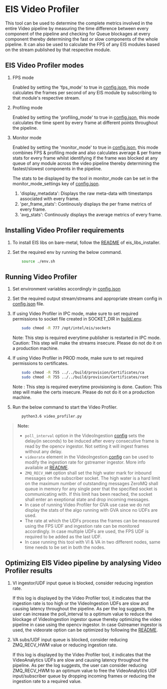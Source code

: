 # EIS Video Profiler

This tool can be used to determine the complete metrics involved in the entire Video pipeline by
measuring the time difference between every component of the pipeline and checking for Queue blockages
at every component thereby determining the fast or slow components of the whole pipeline.
It can also be used to calculate the FPS of any EIS modules based on the stream published by that respective
module.

## EIS Video Profiler modes

1. FPS mode

    Enabled by setting the 'fps_mode' to true in [config.json](config.json), this mode calculates the frames
    per second of any EIS module by subscribing to that module's respective stream.

2. Profiling mode

    Enabled by setting the 'profiling_mode' to true in [config.json](config.json), this mode calculates the time
    spent by every frame at different points throughout the pipeline.

3. Monitor mode

    Enabled by setting the 'monitor_mode' to true in [config.json](config.json), this mode combines FPS & profiling mode
    and also calculates average & per frame stats for every frame whilst identifying if the frame was blocked at any
    queue of any module across the video pipeline thereby determining the fastest/slowest components in the pipeline.

    The stats to be displayed by the tool in monitor_mode can be set in the monitor_mode_settings key of [config.json](config.json).
    1. 'display_metadata': Displays the raw meta-data with timestamps associated with every frame.
    2. 'per_frame_stats': Continously displays the per frame metrics of every frame.
    3. 'avg_stats': Continously displays the average metrics of every frame.

## Installing Video Profiler requirements

1. To install EIS libs on bare-metal, follow the [README](../../common/README.md) of eis_libs_installer.

2. Set the required env by running the below command.

    ```sh
        source ./env.sh
    ```

## Running Video Profiler

1. Set environment variables accordingly in [config.json](config.json)

2. Set the required output stream/streams and appropriate stream config in [config.json](config.json) file.

5. If using Video Profiler in IPC mode, make sure to set required permissions to socket file created in SOCKET_DIR in [build/.env](../../build/.env).

    ```sh
        sudo chmod -R 777 /opt/intel/eis/sockets
    ```
    Note: This step is required everytime publisher is restarted in IPC mode.
    Caution: This step will make the streams insecure. Please do not do it on a production machine.

4. If using Video Profiler in PROD mode, make sure to set required permissions to certificates.

    ```sh
        sudo chmod -R 755 ../../build/provision/Certificates/ca
        sudo chmod -R 755 ../../build/provision/Certificates/root
    ```
    Note : This step is required everytime provisioning is done.
    Caution: This step will make the certs insecure. Please do not do it on a production machine.

5. Run the below command to start the Video Profiler.

    ```sh
        python3.6 video_profiler.py
    ```

  > **Note:**
  > * `poll_interval` option in the VideoIngestion [config](../../VideoIngestion/config.json) sets the delay(in seconds)
      to be induced after every consecutive frame is read by the opencv ingestor.
      Not setting it will ingest frames without any delay.
  > * `videorate` element in the VideoIngestion [config](../../VideoIngestion/config.json) can be used to modify the
      ingestion rate for gstreamer ingestor.
      More info available at [README](../../VideoIngestion/README.md).
  > * `ZMQ_RECV_HWM` option shall set the high water mark for inbound messages on the subscriber socket.
      The high water is a hard limit on the maximum number of outstanding messages ZeroMQ shall queue in memory for
      any single peer that the specified socket is communicating with.
      If this limit has been reached, the socket shall enter an exeptional state and drop incoming messages.
  > * In case of running Video Profiler for GVA use case we do not display the stats of the algo running with GVA since no
      UDFs are used.
  > * The rate at which the UDFs process the frames can be measured using the FPS UDF and ingestion rate can be monitored accordingly.
      In case multiple UDFs are used, the FPS UDF is required to be added as the last UDF.
  > * In case running this tool with VI & VA in two different nodes, same time needs to be set in both the nodes.

## Optimizing EIS Video pipeline by analysing Video Profiler results

1. VI ingestor/UDF input queue is blocked, consider reducing ingestion rate.

    If this log is displayed by the Video Profiler tool, it indicates that the ingestion rate is too high or the VideoIngestion
    UDFs are slow and causing latency throughout the pipeline.
    As per the log suggests, the user can increase the poll_interval to a optimum value to reduce the blockage of VideoIngestion
    ingestor queue thereby optimizing the video pipeline in case using the opencv ingestor.
    In case Gstreamer ingestor is used, the videorate option can be optimized by following the [README](../../VideoIngestion/README.md).

2. VA subs/UDF input queue is blocked, consider reducing ZMQ_RECV_HWM value or reducing ingestion rate.

    If this log is displayed by the Video Profiler tool, it indicates that the VideoAnalytics UDFs are slow and causing latency
    throughout the pipeline.
    As per the log suggests, the user can consider reducing ZMQ_RECV_HWM to an optimum value to free the VideoAnalytics UDF input/subscriber
    queue by dropping incoming frames or reducing the ingestion rate to a required value.
